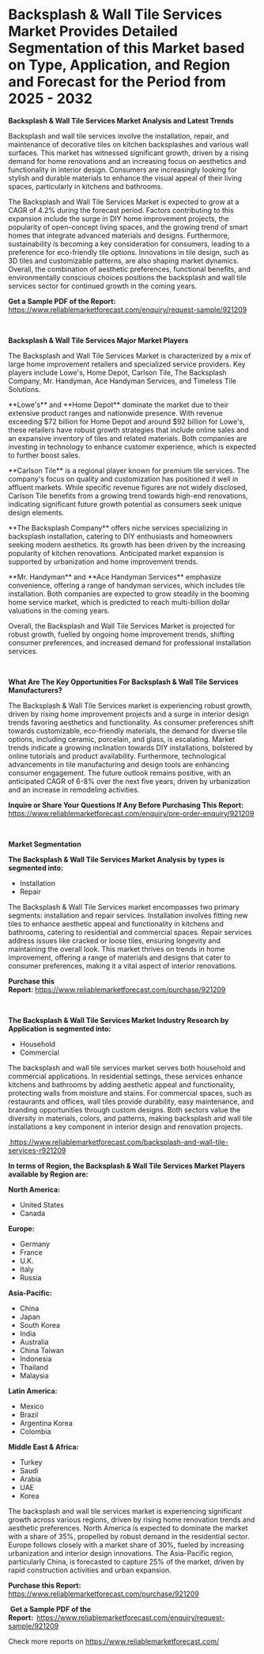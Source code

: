 <p><h1>Backsplash & Wall Tile Services Market Provides Detailed Segmentation of this Market based on Type, Application, and Region and Forecast for the Period from 2025 - 2032</h1></p><p><strong>Backsplash & Wall Tile Services Market Analysis and Latest Trends</strong></p>
<p><p>Backsplash and wall tile services involve the installation, repair, and maintenance of decorative tiles on kitchen backsplashes and various wall surfaces. This market has witnessed significant growth, driven by a rising demand for home renovations and an increasing focus on aesthetics and functionality in interior design. Consumers are increasingly looking for stylish and durable materials to enhance the visual appeal of their living spaces, particularly in kitchens and bathrooms.</p><p>The Backsplash and Wall Tile Services Market is expected to grow at a CAGR of 4.2% during the forecast period. Factors contributing to this expansion include the surge in DIY home improvement projects, the popularity of open-concept living spaces, and the growing trend of smart homes that integrate advanced materials and designs. Furthermore, sustainability is becoming a key consideration for consumers, leading to a preference for eco-friendly tile options. Innovations in tile design, such as 3D tiles and customizable patterns, are also shaping market dynamics. Overall, the combination of aesthetic preferences, functional benefits, and environmentally conscious choices positions the backsplash and wall tile services sector for continued growth in the coming years.</p></p>
<p><strong>Get a Sample PDF of the Report:&nbsp;</strong> <a href="https://www.reliablemarketforecast.com/enquiry/request-sample/921209?utm_campaign=2886&utm_medium=2&utm_source=Github&utm_content=ia&utm_term=07032025&utm_id=backsplash-wall-tile-services">https://www.reliablemarketforecast.com/enquiry/request-sample/921209</a></p>
<p>&nbsp;</p>
<p><strong>Backsplash & Wall Tile Services Major Market Players</strong></p>
<p><p>The Backsplash and Wall Tile Services Market is characterized by a mix of large home improvement retailers and specialized service providers. Key players include Lowe's, Home Depot, Carlson Tile, The Backsplash Company, Mr. Handyman, Ace Handyman Services, and Timeless Tile Solutions.</p><p>**Lowe's** and **Home Depot** dominate the market due to their extensive product ranges and nationwide presence. With revenue exceeding $72 billion for Home Depot and around $92 billion for Lowe's, these retailers have robust growth strategies that include online sales and an expansive inventory of tiles and related materials. Both companies are investing in technology to enhance customer experience, which is expected to further boost sales.</p><p>**Carlson Tile** is a regional player known for premium tile services. The company's focus on quality and customization has positioned it well in affluent markets. While specific revenue figures are not widely disclosed, Carlson Tile benefits from a growing trend towards high-end renovations, indicating significant future growth potential as consumers seek unique design elements.</p><p>**The Backsplash Company** offers niche services specializing in backsplash installation, catering to DIY enthusiasts and homeowners seeking modern aesthetics. Its growth has been driven by the increasing popularity of kitchen renovations. Anticipated market expansion is supported by urbanization and home improvement trends.</p><p>**Mr. Handyman** and **Ace Handyman Services** emphasize convenience, offering a range of handyman services, which includes tile installation. Both companies are expected to grow steadily in the booming home service market, which is predicted to reach multi-billion dollar valuations in the coming years.</p><p>Overall, the Backsplash and Wall Tile Services Market is projected for robust growth, fuelled by ongoing home improvement trends, shifting consumer preferences, and increased demand for professional installation services.</p></p>
<p>&nbsp;</p>
<p><strong>What Are The Key Opportunities For Backsplash & Wall Tile Services Manufacturers?</strong></p>
<p><p>The Backsplash & Wall Tile Services market is experiencing robust growth, driven by rising home improvement projects and a surge in interior design trends favoring aesthetics and functionality. As consumer preferences shift towards customizable, eco-friendly materials, the demand for diverse tile options, including ceramic, porcelain, and glass, is escalating. Market trends indicate a growing inclination towards DIY installations, bolstered by online tutorials and product availability. Furthermore, technological advancements in tile manufacturing and design tools are enhancing consumer engagement. The future outlook remains positive, with an anticipated CAGR of 6-8% over the next five years, driven by urbanization and an increase in remodeling activities.</p></p>
<p><strong>Inquire or Share Your Questions If Any Before Purchasing This Report:</strong> <a href="https://www.reliablemarketforecast.com/enquiry/pre-order-enquiry/921209?utm_campaign=2886&utm_medium=2&utm_source=Github&utm_content=ia&utm_term=07032025&utm_id=backsplash-wall-tile-services">https://www.reliablemarketforecast.com/enquiry/pre-order-enquiry/921209</a></p>
<p>&nbsp;</p>
<p><strong>Market Segmentation</strong></p>
<p><strong>The Backsplash & Wall Tile Services Market Analysis by types is segmented into:</strong></p>
<p><ul><li>Installation</li><li>Repair</li></ul></p>
<p><p>The Backsplash & Wall Tile Services market encompasses two primary segments: installation and repair services. Installation involves fitting new tiles to enhance aesthetic appeal and functionality in kitchens and bathrooms, catering to residential and commercial spaces. Repair services address issues like cracked or loose tiles, ensuring longevity and maintaining the overall look. This market thrives on trends in home improvement, offering a range of materials and designs that cater to consumer preferences, making it a vital aspect of interior renovations.</p></p>
<p><strong>Purchase this Report:&nbsp;</strong><a href="https://www.reliablemarketforecast.com/purchase/921209?utm_campaign=2886&utm_medium=2&utm_source=Github&utm_content=ia&utm_term=07032025&utm_id=backsplash-wall-tile-services">https://www.reliablemarketforecast.com/purchase/921209</a></p>
<p>&nbsp;</p>
<p><strong>The Backsplash & Wall Tile Services Market Industry Research by Application is segmented into:</strong></p>
<p><ul><li>Household</li><li>Commercial</li></ul></p>
<p><p>The backsplash and wall tile services market serves both household and commercial applications. In residential settings, these services enhance kitchens and bathrooms by adding aesthetic appeal and functionality, protecting walls from moisture and stains. For commercial spaces, such as restaurants and offices, wall tiles provide durability, easy maintenance, and branding opportunities through custom designs. Both sectors value the diversity in materials, colors, and patterns, making backsplash and wall tile installations a key component in interior design and renovation projects.</p></p>
<p><a href="https://www.reliablemarketforecast.com/backsplash-and-wall-tile-services-r921209?utm_campaign=2886&utm_medium=2&utm_source=Github&utm_content=ia&utm_term=07032025&utm_id=backsplash-wall-tile-services">&nbsp;https://www.reliablemarketforecast.com/backsplash-and-wall-tile-services-r921209</a></p>
<p><strong>In terms of Region, the Backsplash & Wall Tile Services Market Players available by Region are:</strong></p>
<p>
    <p> <strong> North America: </strong>
        <ul>
            <li>United States</li>
            <li>Canada</li>
        </ul>
        </p> 
    <p> <strong> Europe: </strong>
        <ul>
            <li>Germany</li>
            <li>France</li>
            <li>U.K.</li>
            <li>Italy</li>
            <li>Russia</li>
        </ul>
        </p> 
    <p> <strong> Asia-Pacific: </strong>
        <ul>
            <li>China</li>
            <li>Japan</li>
            <li>South Korea</li>
            <li>India</li>
            <li>Australia</li>
            <li>China Taiwan</li>
            <li>Indonesia</li>
            <li>Thailand</li>
            <li>Malaysia</li>
        </ul>
        </p> 
    <p> <strong> Latin America: </strong>
        <ul>
            <li>Mexico</li>
            <li>Brazil</li>
            <li>Argentina Korea</li>
            <li>Colombia</li>
        </ul>
        </p> 
    <p> <strong> Middle East & Africa: </strong>
        <ul>
            <li>Turkey</li>
            <li>Saudi</li>
            <li>Arabia</li>
            <li>UAE</li>
            <li>Korea</li>
        </ul>
    </p>
    </p>
<p><p>The backsplash and wall tile services market is experiencing significant growth across various regions, driven by rising home renovation trends and aesthetic preferences. North America is expected to dominate the market with a share of 35%, propelled by robust demand in the residential sector. Europe follows closely with a market share of 30%, fueled by increasing urbanization and interior design innovations. The Asia-Pacific region, particularly China, is forecasted to capture 25% of the market, driven by rapid construction activities and urban expansion.</p></p>
<p><strong>Purchase this Report: </strong><a href="https://www.reliablemarketforecast.com/purchase/921209?utm_campaign=2886&utm_medium=2&utm_source=Github&utm_content=ia&utm_term=07032025&utm_id=backsplash-wall-tile-services">https://www.reliablemarketforecast.com/purchase/921209</a></p>
<p>&nbsp;<strong>Get a Sample PDF of the Report:&nbsp;&nbsp;</strong><a href="https://www.reliablemarketforecast.com/enquiry/request-sample/921209?utm_campaign=2886&utm_medium=2&utm_source=Github&utm_content=ia&utm_term=07032025&utm_id=backsplash-wall-tile-services">https://www.reliablemarketforecast.com/enquiry/request-sample/921209</a></p>
<p><strong></strong></p>
<p>Check more reports on <a href="https://www.reliablemarketforecast.com/?utm_campaign=2886&utm_medium=2&utm_source=Github&utm_content=ia&utm_term=07032025&utm_id=backsplash-wall-tile-services">https://www.reliablemarketforecast.com/</a></p>